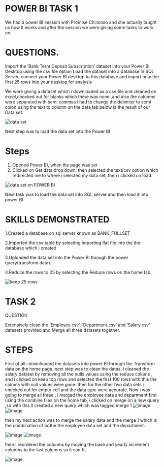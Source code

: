 # POWER BI TASK 1

We had a power BI session with Promise Chinonso and she actually taught us how it works and after the session we were giving some tasks to work on.

# QUESTIONS.

Import the ‘Bank Term Deposit Subscription’ dataset into your Power BI Desktop using the csv file option
Load the dataset into a database in SQL Server, connect your Power BI desktop to this database and import only the first 25 rows into your desktop for analysis



We were giving a dataset which i downloaded as a csv file and cleaned on excel,checked out for blanks which there was none ,and also the colunms were separated with semi commas i had to change the delimiter to semi colon using the text to column on the data tab.below is the result of our Data set.

![data set](https://github.com/Maris27/Learning-Power-BI/assets/140453106/5f943c89-b61b-4705-ba42-ff1ee2bdaca8)


Next step was to load the data set into the Power BI

# Steps 
1. Opened Power BI, when the page was set
2. Clicked on Get data drop down, then selected the text/csv option which redirected me to where i selected my data set, then i clicked on load. 


![data set on POWER BI](https://github.com/Maris27/Learning-Power-BI/assets/140453106/41568f80-1e09-47b1-a186-944fde01f1df)





Next task was to load the data set into SQL server and then load it into power BI

# SKILLS DEMONSTRATED

1.Created a database on sql server known as BANK_FULLSET

2.Imported the csv table by selecting importing flat file into the the database which i created

3.Uploaded the data set into the Power BI through the power query(transform data).

4.Reduce the rows to 25 by selecting the Reduce rows on the home tab.


![keep 25 rows](https://github.com/Maris27/Learning-Power-BI/assets/140453106/3720a758-79b7-48ac-be4e-443f916d71c0)





# TASK 2

QUESTION

Extensively clean the ‘Employee.csv’, ‘Department.csv’ and ‘Salary.csv’ datasets provided and  Merge all three datasets together.

# STEPS
First of all i downloaded the datasets into power BI through the Transform data on the home page, next step was to clean the datas, 
i cleaned the salary dataset by removing all the nulls values using the reduce colums , and i clicked on keep top rows and selected the first 100 rows with this the colums with null values were gone. then for the other two data sets i checked out for empty cell and the data type were accurate.
Now i was going to merge all three , i merged the employee data and department first using the combine files on the home tab, i clicked on merge on a new query ,so with this it created a new query which was tagged merge 1
![image](https://github.com/Maris27/Learning-Power-BI/assets/140453106/19bb411d-3753-4ac7-9c85-0055ff562987)
![image](https://github.com/Maris27/Learning-Power-BI/assets/140453106/80ae84e9-6448-4588-a908-571884beddfd)



then my next action was to merge the salary data and the merge 1 which is the combination of bothe the employee data set and the department.

![image](https://github.com/Maris27/Learning-Power-BI/assets/140453106/c5dfea37-91b3-47c6-980c-6a0e61226a1d)    ![image](https://github.com/Maris27/Learning-Power-BI/assets/140453106/7dab4a2b-2148-4be5-ba57-734f4596d1b0)


then i reordered the colunms by moving the base and yearly increment colunms to the last columns so it can fit.




![image](https://github.com/Maris27/Learning-Power-BI/assets/140453106/3a3ea3d3-0445-4a53-b01e-7d8098ae798b)
















